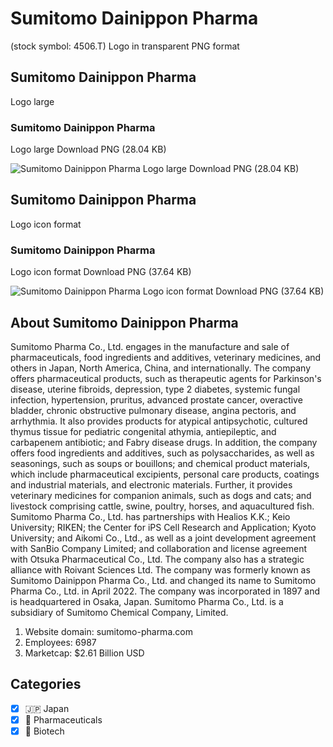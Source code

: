 # Sumitomo Dainippon Pharma
 (stock symbol: 4506.T) Logo in transparent PNG format

## Sumitomo Dainippon Pharma
 Logo large

### Sumitomo Dainippon Pharma
 Logo large Download PNG (28.04 KB)

![Sumitomo Dainippon Pharma
 Logo large Download PNG (28.04 KB)](/img/orig/4506.T_BIG-dd655bb7.png)

## Sumitomo Dainippon Pharma
 Logo icon format

### Sumitomo Dainippon Pharma
 Logo icon format Download PNG (37.64 KB)

![Sumitomo Dainippon Pharma
 Logo icon format Download PNG (37.64 KB)](/img/orig/4506.T-381acfdd.png)

## About Sumitomo Dainippon Pharma


Sumitomo Pharma Co., Ltd. engages in the manufacture and sale of pharmaceuticals, food ingredients and additives, veterinary medicines, and others in Japan, North America, China, and internationally. The company offers pharmaceutical products, such as therapeutic agents for Parkinson's disease, uterine fibroids, depression, type 2 diabetes, systemic fungal infection, hypertension, pruritus, advanced prostate cancer, overactive bladder, chronic obstructive pulmonary disease, angina pectoris, and arrhythmia. It also provides products for atypical antipsychotic, cultured thymus tissue for pediatric congenital athymia, antiepileptic, and carbapenem antibiotic; and Fabry disease drugs. In addition, the company offers food ingredients and additives, such as polysaccharides, as well as seasonings, such as soups or bouillons; and chemical product materials, which include pharmaceutical excipients, personal care products, coatings and industrial materials, and electronic materials. Further, it provides veterinary medicines for companion animals, such as dogs and cats; and livestock comprising cattle, swine, poultry, horses, and aquacultured fish. Sumitomo Pharma Co., Ltd. has partnerships with Healios K.K.; Keio University; RIKEN; the Center for iPS Cell Research and Application; Kyoto University; and Aikomi Co., Ltd., as well as a joint development agreement with SanBio Company Limited; and collaboration and license agreement with Otsuka Pharmaceutical Co., Ltd. The company also has a strategic alliance with Roivant Sciences Ltd. The company was formerly known as Sumitomo Dainippon Pharma Co., Ltd. and changed its name to Sumitomo Pharma Co., Ltd. in April 2022. The company was incorporated in 1897 and is headquartered in Osaka, Japan. Sumitomo Pharma Co., Ltd. is a subsidiary of Sumitomo Chemical Company, Limited.

1. Website domain: sumitomo-pharma.com
2. Employees: 6987
3. Marketcap: $2.61 Billion USD


## Categories
- [x] 🇯🇵 Japan
- [x] 💊 Pharmaceuticals
- [x] 🧬 Biotech
